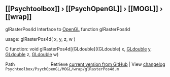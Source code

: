 ## [[Psychtoolbox]] &#8250; [[PsychOpenGL]] &#8250; [[MOGL]] &#8250; [[wrap]]

glRasterPos4d  Interface to [OpenGL](OpenGL) function glRasterPos4d  
  
usage:  glRasterPos4d( x, y, z, w )  
  
C function:  void glRasterPos4d[(GLdouble]((GLdouble) x, [GLdouble](GLdouble) y, [GLdouble](GLdouble) z, [GLdouble](GLdouble) w)  




<div class="code_header" style="text-align:right;">
  <span style="float:left;">Path&nbsp;&nbsp;</span> <span class="counter">Retrieve <a href=
  "https://raw.github.com/Psychtoolbox-3/Psychtoolbox-3/beta/Psychtoolbox/PsychOpenGL/MOGL/wrap/glRasterPos4d.m">current version from GitHub</a> | View <a href=
  "https://github.com/Psychtoolbox-3/Psychtoolbox-3/commits/beta/Psychtoolbox/PsychOpenGL/MOGL/wrap/glRasterPos4d.m">changelog</a></span>
</div>
<div class="code">
  <code>Psychtoolbox/PsychOpenGL/MOGL/wrap/glRasterPos4d.m</code>
</div>

